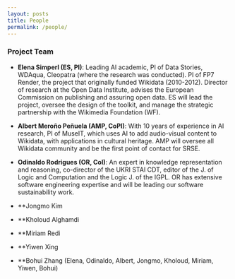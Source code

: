 ```yaml
---
layout: posts
title: People
permalink: /people/
---
```


### Project Team

- **Elena Simperl (ES, PI)**: Leading AI academic, PI of Data Stories, WDAqua, Cleopatra (where the research was conducted). PI of FP7 Render, the project that originally funded Wikidata (2010-2012). Director of research at the Open Data Institute, advises the European Commission on publishing and assuring open data. ES will lead the project, oversee the design of the toolkit, and manage the strategic partnership with the Wikimedia Foundation (WF).

- **Albert Meroño Peñuela (AMP, CoPI)**: With 10 years of experience in AI research, PI of MuseIT, which uses AI to add audio-visual content to Wikidata, with applications in cultural heritage. AMP will oversee all Wikidata community and be the first point of contact for SRSE.

- **Odinaldo Rodrigues (OR, CoI)**: An expert in knowledge representation and reasoning, co-director of the UKRI STAI CDT, editor of the J. of Logic and Computation and the Logic J. of the IGPL. OR has extensive software engineering expertise and will be leading our software sustainability work.

- **Jongmo Kim

- **Kholoud Alghamdi

- **Miriam Redi

- **Yiwen Xing

- **Bohui Zhang
(Elena, Odinaldo, Albert, Jongmo, Kholoud, Miriam, Yiwen, Bohui)
